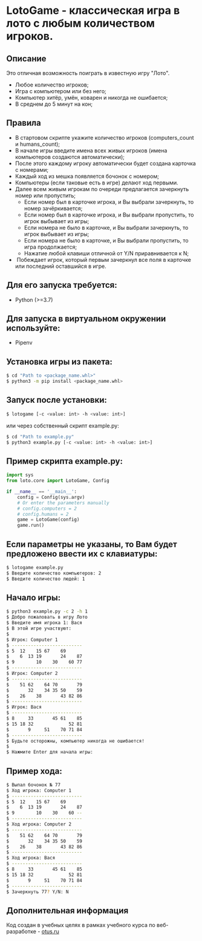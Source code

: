# LotoGame - классическая игра в лото с любым количеством игроков. 

## Описание
Это отличная возможность поиграть в известную игру "Лото".

* Любое количество игроков;  
* Игра с компьютером или без него;  
* Компьютер хитёр, умён, коварен и никогда не ошибается;  
* В среднем до 5 минут на кон;  

##  Правила
* В стартовом скрипте укажите количество игроков (computers_count и humans_count);  
* В начале игры введите имена всех живых игроков (имена компьютеров создаются автоматически);  
* После этого каждому игроку автоматически будет создана карточка с номерами;  
* Каждый ход из мешка появляется бочонок с номером;  
* Компьютеры (если таковые есть в игре) делают ход первыми.  
* Далее всем живым игрокам по очереди предлагается зачеркнуть номер или пропустить;  
   * Если номер был в карточке игрока, и Вы выбрали зачеркнуть, то номер зачёркивается; 
   * Если номер был в карточке игрока, и Вы выбрали пропустить, то игрок выбывает из игры; 
   * Если номера не было в карточке, и Вы выбрали зачеркнуть, то игрок выбывает из игры;
   * Если номера не было в карточке, и Вы выбрали пропустить, то игра продолжается;
   * Нажатие любой клавиши отличной от Y/N приравнивается к N;
*  Побеждает игрок, который первым зачеркнул все поля в карточке или последний оставшийся в игре.


## Для его запуска требуется:
* Python (>=3.7)

## Для запуска в виртуальном окружении используйте:
* Pipenv

## Установка игры из пакета:
```bash
$ cd "Path to <package_name.whl>"
$ python3 -m pip install <package_name.whl>
```

## Запуск после установки:
```bash
$ lotogame [-c <value: int> -h <value: int>]
```

или через собственный скрипт example.py:

```bash
$ cd "Path to example.py"
$ python3 example.py [-c <value: int> -h <value: int>]
```

## Пример скрипта example.py:
```python
import sys
from loto.core import LotoGame, Config

if __name__ == '__main__':
    config = Config(sys.argv)
    # Or enter the parameters manually
    # config.computers = 2
    # config.humans = 2
    game = LotoGame(config)
    game.run()
```

## Если параметры не указаны, то Вам будет предложено ввести их с клавиатуры:
```bash
$ lotogame example.py
$ Введите количество компьютеров: 2
$ Введите количество людей: 1
```

## Начало игры:
```bash
$ python3 example.py -c 2 -h 1
$ Добро пожаловать в игру Лото
$ Введите имя игрока 1: Вася
$ В этой игре участвуют: 
$ 
$ Игрок: Computer 1
$ --------------------------
$ 5  12    15 67    69       
$    6  13 19       24    87 
$ 9        10    30    60 77 
$ --------------------------
$ Игрок: Computer 2
$ --------------------------
$    51 62    64 70       79 
$       32    34 35 50    59 
$    26    38       43 82 86 
$ --------------------------
$ Игрок: Вася
$ --------------------------
$ 8     33       45 61    85 
$ 15 18 32             52 81 
$       9     51    70 71 84 
$ --------------------------
$ Будьте осторожны, компьютер никогда не ошибается!
$ 
$ Нажмите Enter для начала игры: 
```

## Пример хода:
```bash
$ Выпал бочонок № 77
$ Ход игрока: Computer 1
$ --------------------------
$ 5  12    15 67    69       
$    6  13 19       24    87 
$ 9        10    30    60 -- 
$ --------------------------
$ Ход игрока: Computer 2
$ --------------------------
$    51 62    64 70       79 
$       32    34 35 50    59 
$    26    38       43 82 86 
$ --------------------------
$ Ход игрока: Вася
$ --------------------------
$ 8     33       45 61    85 
$ 15 18 32             52 81 
$       9     51    70 71 84 
$ --------------------------
$ Зачеркнуть 77? Y/N: N
```

## Дополнительная информация

Код создан в учебных целях в рамках учебного курса по веб-разработке - [otus.ru](https://otus.ru)
